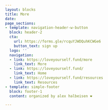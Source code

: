 ```yaml
---
layout: blocks
title: More
date: 
page_sections:
- template: navigation-header-w-button
  block: header-2
  cta:
    url: https://forms.gle/rcquYJWDQuhKCWGe6
    button_text: sign up
  logo: ''
  navigation:
  - link: https://loveyourself.fund/more
    link_text: More
  - link: https://loveyourself.fund/
    link_text: Home
  - link: https://loveyourself.fund/resources
    link_text: Resources
- template: simple-footer
  block: footer-1
  content: organized by alex halbeisen ❤️

---
```


